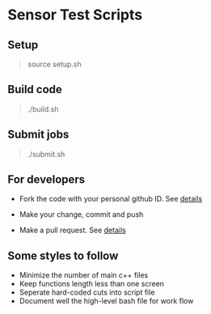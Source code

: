 # Sensor Test Scripts

## Setup 

> source setup.sh

## Build code

> ./build.sh 

## Submit jobs

> ./submit.sh

## For developers 

- Fork the code with your personal github ID. See [details](https://help.github.com/articles/fork-a-repo/)

- Make your change, commit and push 

- Make a pull request. See [details](https://help.github.com/articles/using-pull-requests/)

## Some styles to follow 
- Minimize the number of main c++ files 
- Keep functions length less than one screen
- Seperate hard-coded cuts into script file 
- Document well the high-level bash file for work flow 
